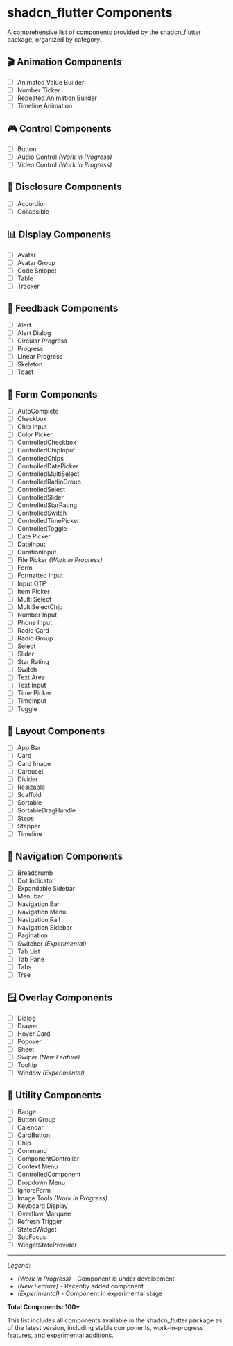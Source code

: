 # shadcn_flutter Components

A comprehensive list of components provided by the shadcn_flutter package, organized by category.

## 🎬 Animation Components

- [ ] Animated Value Builder
- [ ] Number Ticker
- [ ] Repeated Animation Builder
- [ ] Timeline Animation

## 🎮 Control Components

- [ ] Button
- [ ] Audio Control *(Work in Progress)*
- [ ] Video Control *(Work in Progress)*

## 📂 Disclosure Components

- [ ] Accordion
- [ ] Collapsible

## 📊 Display Components

- [ ] Avatar
- [ ] Avatar Group
- [ ] Code Snippet
- [ ] Table
- [ ] Tracker

## 📢 Feedback Components

- [ ] Alert
- [ ] Alert Dialog
- [ ] Circular Progress
- [ ] Progress
- [ ] Linear Progress
- [ ] Skeleton
- [ ] Toast

## 📝 Form Components

- [ ] AutoComplete
- [ ] Checkbox
- [ ] Chip Input
- [ ] Color Picker
- [ ] ControlledCheckbox
- [ ] ControlledChipInput
- [ ] ControlledChips
- [ ] ControlledDatePicker
- [ ] ControlledMultiSelect
- [ ] ControlledRadioGroup
- [ ] ControlledSelect
- [ ] ControlledSlider
- [ ] ControlledStarRating
- [ ] ControlledSwitch
- [ ] ControlledTimePicker
- [ ] ControlledToggle
- [ ] Date Picker
- [ ] DateInput
- [ ] DurationInput
- [ ] File Picker *(Work in Progress)*
- [ ] Form
- [ ] Formatted Input
- [ ] Input OTP
- [ ] Item Picker
- [ ] Multi Select
- [ ] MultiSelectChip
- [ ] Number Input
- [ ] Phone Input
- [ ] Radio Card
- [ ] Radio Group
- [ ] Select
- [ ] Slider
- [ ] Star Rating
- [ ] Switch
- [ ] Text Area
- [ ] Text Input
- [ ] Time Picker
- [ ] TimeInput
- [ ] Toggle

## 📐 Layout Components

- [ ] App Bar
- [ ] Card
- [ ] Card Image
- [ ] Carousel
- [ ] Divider
- [ ] Resizable
- [ ] Scaffold
- [ ] Sortable
- [ ] SortableDragHandle
- [ ] Steps
- [ ] Stepper
- [ ] Timeline

## 🧭 Navigation Components

- [ ] Breadcrumb
- [ ] Dot Indicator
- [ ] Expandable Sidebar
- [ ] Menubar
- [ ] Navigation Bar
- [ ] Navigation Menu
- [ ] Navigation Rail
- [ ] Navigation Sidebar
- [ ] Pagination
- [ ] Switcher *(Experimental)*
- [ ] Tab List
- [ ] Tab Pane
- [ ] Tabs
- [ ] Tree

## 🪟 Overlay Components

- [ ] Dialog
- [ ] Drawer
- [ ] Hover Card
- [ ] Popover
- [ ] Sheet
- [ ] Swiper *(New Feature)*
- [ ] Tooltip
- [ ] Window *(Experimental)*

## 🔧 Utility Components

- [ ] Badge
- [ ] Button Group
- [ ] Calendar
- [ ] CardButton
- [ ] Chip
- [ ] Command
- [ ] ComponentController
- [ ] Context Menu
- [ ] ControlledComponent
- [ ] Dropdown Menu
- [ ] IgnoreForm
- [ ] Image Tools *(Work in Progress)*
- [ ] Keyboard Display
- [ ] Overflow Marquee
- [ ] Refresh Trigger
- [ ] StatedWidget
- [ ] SubFocus
- [ ] WidgetStateProvider

---

*Legend:*
- *(Work in Progress)* - Component is under development
- *(New Feature)* - Recently added component
- *(Experimental)* - Component in experimental stage

**Total Components: 100+**

This list includes all components available in the shadcn_flutter package as of the latest version, including stable components, work-in-progress features, and experimental additions.